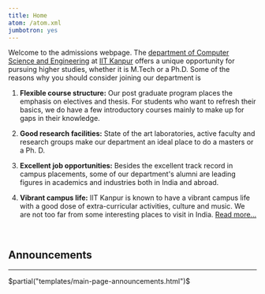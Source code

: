 ```yaml
---
title: Home
atom: /atom.xml
jumbotron: yes
---
```


<!--
<div class="alert alert-danger">

**Important:** Ph. D admissions for December 2014 are on. Checkout the
  [announcement][phd2014-ann] for details.

**GATE wavier:** Final year students from [CFTI]s are eligible. See the
[announcement][direct-phd].

</div>

-->

Welcome to the admissions webpage. The
[department of Computer Science and Engineering][cse] at
[IIT Kanpur][iitk] offers a unique opportunity for pursuing higher
studies, whether it is M.Tech or a Ph.D. Some of the reasons why you
should consider joining our department is

1. **Flexible course structure:** Our post graduate program places the
  emphasis on electives and thesis. For students who want to refresh
  their basics, we do have a few introductory courses mainly to make up
  for gaps in their knowledge.

2. **Good research facilities:** State of the art laboratories, active
   faculty and research groups make our department an ideal place to
   do a masters or a Ph. D.

3. **Excellent job opportunities:** Besides the excellent track record
   in campus placements, some of our department's alumni are leading
   figures in academics and industries both in India and abroad.

4. **Vibrant campus life:** IIT Kanpur is known to have a vibrant
   campus life with a good dose of extra-curricular activities, culture
   and music. We are not too far from some interesting places to visit in
   India. <a class="btn btn-default pull-right" href="/why/">
   Read more...</a>

<br/>


## Announcements

<hr/>

$partial("templates/main-page-announcements.html")$


[ann]: </announcements.html> "Read all $announcecount$"
[doaa]: <http://www.iitk.ac.in/doaa/DOAA/admissions.html>
[dec2014]: <http://www.iitk.ac.in/doaa/DOAA/admission2014_2.htm>
[phd2014-ann]: </announcements/2014-10-22-Ph.D-admission-December-2014/>
[cse]: <http://cse.iitk.ac.in/>
[iitk]: <http://www.iitk.ac.in/>
[direct-phd]: </announcements/2014-09-29-Direct-Admission-without-GATE/>
[cfti]: <http://mhrd.gov.in/technical-education-1>
